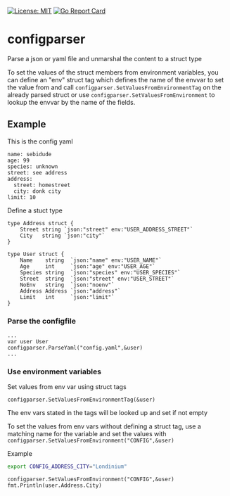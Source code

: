 [![License: MIT](https://img.shields.io/badge/License-MIT-yellow.svg)](https://opensource.org/licenses/MIT) 
[![Go Report Card](https://goreportcard.com/badge/gitlab.com/sebidude/configparser)](https://goreportcard.com/report/gitlab.com/sebidude/configparser)
# configparser
Parse a json or yaml file and unmarshal the content to a struct type

To set the values of the struct members from environment variables, you can define an "env" struct tag
which defines the name of the envvar to set the value from and call ```configparser.SetValuesFromEnvironmentTag```
on the already parsed struct or use ```configparser.SetValuesFromEnvironment``` to lookup the envvar by the name of the fields.

## Example
This is the config yaml
```
name: sebidude
age: 99
species: unknown
street: see address
address:
  street: homestreet
  city: donk city
limit: 10
```

Define a stuct type 
```
type Address struct {
	Street string `json:"street" env:"USER_ADDRESS_STREET"`
	City   string `json:"city"`
}

type User struct {
	Name    string  `json:"name" env:"USER_NAME"`
	Age     int     `json:"age" env:"USER_AGE"`
	Species string  `json:"species" env:"USER_SPECIES"`
	Street  string  `json:"street" env:"USER_STREET"`
	NoEnv   string  `json:"noenv"`
	Address Address `json:"address"`
	Limit   int     `json:"limit"`
}
```

### Parse the configfile
```
...
var user User
configparser.ParseYaml("config.yaml",&user)
...
```

### Use environment variables

Set values from env var using struct tags
```
configparser.SetValuesFromEnvironmentTag(&user)
```
The env vars stated in the tags will be looked up and set if not empty

To set the values from env vars without defining a struct tag, use a matching name for the variable and set the values with ```configparser.SetValuesFromEnvironment("CONFIG",&user)```

Example  
```bash
export CONFIG_ADDRESS_CITY="Londinium"
```
```golang
configparser.SetValuesFromEnvironment("CONFIG",&user)
fmt.Println(user.Address.City)
```




